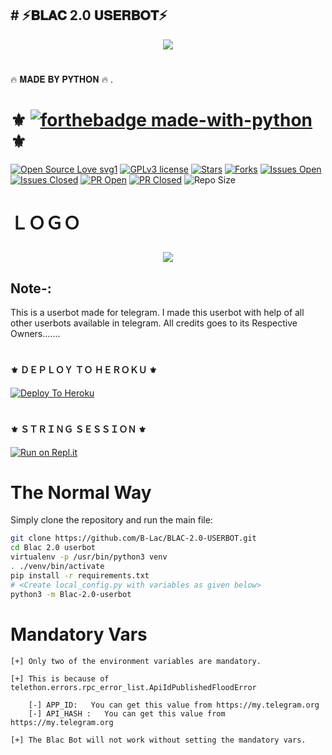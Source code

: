 
 ##     #         ⚡𝐁𝐋𝐀𝐂 2.0 𝐔𝐒𝐄𝐑𝐁𝐎𝐓⚡ 






<p align="center"><a href="https://"><img src="https://telegra.ph/file/8c771537e52046019c5dc.jpg"></a></p> 
</p>
<h1></h1>
              🔥 𝐌𝐀𝐃𝐄 𝐁𝐘 𝐏𝐘𝐓𝐇𝐎𝐍 🔥 .
<br>      


#       ⚜️ [![forthebadge made-with-python](http://ForTheBadge.com/images/badges/made-with-python.svg)](https://www.python.org/) ⚜️



[![Open Source Love svg1](https://badges.frapsoft.com/os/v1/open-source.png?v=103)]( https://github.com/B-Lac/BLAC-2.0-USERBOT/ )
[![GPLv3 license](https://img.shields.io/badge/License-GPLv3-blue.svg?&style=flat-square)]( https://github.com/B-Lac/BLAC-2.0-USERBOT/#copyright--license)
[![Stars](https://img.shields.io/github/stars/KeinShin/Black-Lightning?&style=flat-square)]( https://github.com/B-Lac/BLAC-2.0-USERBOT//stargazers)
[![Forks](https://img.shields.io/github/forks/KeinShin/Black-Lightning?&style=flat-square)]( https://github.com/B-Lac/BLAC-2.0-USERBOT//network/members)
[![Issues Open](https://img.shields.io/github/issues/KeinShin/Black-Lightning?&style=flat-square)]( https://github.com/B-Lac/BLAC-2.0-USERBOT//issues)
[![Issues Closed](https://img.shields.io/github/issues-closed/KeinShin/Black-Lightning?&style=flat-square)]( https://github.com/KeinShin/Black-Lightning/issues?q=is:closed)
[![PR Open](https://img.shields.io/github/issues-pr/KeinShin/Black-Lightning?&style=flat-square)]( https://github.com/B-Lac/BLAC-2.0-USERBOT//pulls)
[![PR Closed](https://img.shields.io/github/issues-pr-closed/KeinShin/Black-Lightning?&style=flat-square)]( https://github.com/B-Lac/BLAC-2.0-USERBOT//pulls?q=is:closed)
![Repo Size](https://img.shields.io/github/https://github.com/B-Lac/BLAC-2.0-USERBOT/?style=flat-square)
<br>
                         

# ＬＯＧＯ  <p align="center"><a href="https://"><img src="https://telegra.ph/file/8c771537e52046019c5dc.jpg"></a></p> 
</p>



## Note-: 

This is a userbot made for telegram. I made this userbot with help of all other userbots available in telegram. All credits goes to its Respective Owners.......


#       <h4>⚜️ ＤＥＰＬＯＹ ＴＯ ＨＥＲＯＫＵ ⚜️</h4>


[![Deploy To Heroku](https://www.herokucdn.com/deploy/button.svg)](https://heroku.com/deploy?template=https://github.com/B-Lac/Blac-2.0/)


# <h4>⚜️ ＳＴＲＩＮＧ ＳＥＳＳＩＯＮ ⚜️</h4>


[![Run on Repl.it](https://repl.it/badge/github/KeinShin/Black-Lightning&theme=midnight-purple)](https://replit.com/@BLACJASS/B-Lacuserbot#main.py)


# The Normal Way

Simply clone the repository and run the main file:
```sh
git clone https://github.com/B-Lac/BLAC-2.0-USERBOT.git
cd Blac 2.0 userbot 
virtualenv -p /usr/bin/python3 venv
. ./venv/bin/activate
pip install -r requirements.txt
# <Create local_config.py with variables as given below>
python3 -m Blac-2.0-userbot
```

# Mandatory Vars
```
[+] Only two of the environment variables are mandatory.

[+] This is because of telethon.errors.rpc_error_list.ApiIdPublishedFloodError

    [-] APP_ID:   You can get this value from https://my.telegram.org
    [-] API_HASH :   You can get this value from https://my.telegram.org
    
[+] The Blac Bot will not work without setting the mandatory vars.
```
